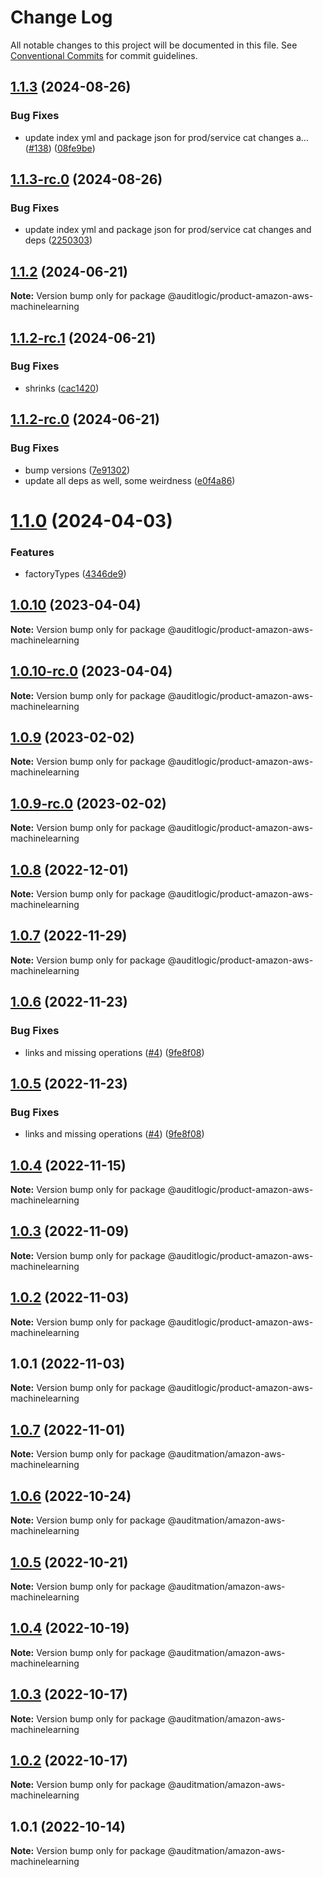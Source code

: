 # Change Log

All notable changes to this project will be documented in this file.
See [Conventional Commits](https://conventionalcommits.org) for commit guidelines.

## [1.1.3](https://github.com/auditlogic/product/compare/@auditlogic/product-amazon-aws-machinelearning@1.1.2...@auditlogic/product-amazon-aws-machinelearning@1.1.3) (2024-08-26)


### Bug Fixes

* update index yml and package json for prod/service cat changes a… ([#138](https://github.com/auditlogic/product/issues/138)) ([08fe9be](https://github.com/auditlogic/product/commit/08fe9beb1c8457462a19bc69caa02e6212d97e1a))





## [1.1.3-rc.0](https://github.com/auditlogic/product/compare/@auditlogic/product-amazon-aws-machinelearning@1.1.2...@auditlogic/product-amazon-aws-machinelearning@1.1.3-rc.0) (2024-08-26)


### Bug Fixes

* update index yml and package json for prod/service cat changes and deps ([2250303](https://github.com/auditlogic/product/commit/225030363a363608240135b7ebed386b28f01e4b))





## [1.1.2](https://github.com/auditlogic/product/compare/@auditlogic/product-amazon-aws-machinelearning@1.1.2-rc.1...@auditlogic/product-amazon-aws-machinelearning@1.1.2) (2024-06-21)

**Note:** Version bump only for package @auditlogic/product-amazon-aws-machinelearning





## [1.1.2-rc.1](https://github.com/auditlogic/product/compare/@auditlogic/product-amazon-aws-machinelearning@1.1.2-rc.0...@auditlogic/product-amazon-aws-machinelearning@1.1.2-rc.1) (2024-06-21)


### Bug Fixes

* shrinks ([cac1420](https://github.com/auditlogic/product/commit/cac14200fefcd8183ab69fe89a47bd3f70f563e9))





## [1.1.2-rc.0](https://github.com/auditlogic/product/compare/@auditlogic/product-amazon-aws-machinelearning@1.1.0...@auditlogic/product-amazon-aws-machinelearning@1.1.2-rc.0) (2024-06-21)


### Bug Fixes

* bump versions ([7e91302](https://github.com/auditlogic/product/commit/7e913023b8b312150ed7762c32fbbe616be71de5))
* update all deps as well, some weirdness ([e0f4a86](https://github.com/auditlogic/product/commit/e0f4a864714e2d3de6bbf3da014d5312fe53be2f))





# [1.1.0](https://github.com/auditlogic/product/compare/@auditlogic/product-amazon-aws-machinelearning@1.0.10...@auditlogic/product-amazon-aws-machinelearning@1.1.0) (2024-04-03)


### Features

* factoryTypes ([4346de9](https://github.com/auditlogic/product/commit/4346de92693aee892fccf725338ffc7b80ab182b))





## [1.0.10](https://github.com/auditlogic/product/compare/@auditlogic/product-amazon-aws-machinelearning@1.0.9...@auditlogic/product-amazon-aws-machinelearning@1.0.10) (2023-04-04)

**Note:** Version bump only for package @auditlogic/product-amazon-aws-machinelearning





## [1.0.10-rc.0](https://github.com/auditlogic/product/compare/@auditlogic/product-amazon-aws-machinelearning@1.0.9...@auditlogic/product-amazon-aws-machinelearning@1.0.10-rc.0) (2023-04-04)

**Note:** Version bump only for package @auditlogic/product-amazon-aws-machinelearning





## [1.0.9](https://github.com/auditlogic/product/compare/@auditlogic/product-amazon-aws-machinelearning@1.0.8...@auditlogic/product-amazon-aws-machinelearning@1.0.9) (2023-02-02)

**Note:** Version bump only for package @auditlogic/product-amazon-aws-machinelearning





## [1.0.9-rc.0](https://github.com/auditlogic/product/compare/@auditlogic/product-amazon-aws-machinelearning@1.0.8...@auditlogic/product-amazon-aws-machinelearning@1.0.9-rc.0) (2023-02-02)

**Note:** Version bump only for package @auditlogic/product-amazon-aws-machinelearning





## [1.0.8](https://github.com/auditlogic/product/compare/@auditlogic/product-amazon-aws-machinelearning@1.0.7...@auditlogic/product-amazon-aws-machinelearning@1.0.8) (2022-12-01)

**Note:** Version bump only for package @auditlogic/product-amazon-aws-machinelearning





## [1.0.7](https://github.com/auditlogic/product/compare/@auditlogic/product-amazon-aws-machinelearning@1.0.6...@auditlogic/product-amazon-aws-machinelearning@1.0.7) (2022-11-29)

**Note:** Version bump only for package @auditlogic/product-amazon-aws-machinelearning





## [1.0.6](https://github.com/auditlogic/product/compare/@auditlogic/product-amazon-aws-machinelearning@1.0.4...@auditlogic/product-amazon-aws-machinelearning@1.0.6) (2022-11-23)


### Bug Fixes

* links and missing operations ([#4](https://github.com/auditlogic/product/issues/4)) ([9fe8f08](https://github.com/auditlogic/product/commit/9fe8f08fe7c57fdb79f991ac35bd6ac2e7dcad38))





## [1.0.5](https://github.com/auditlogic/product/compare/@auditlogic/product-amazon-aws-machinelearning@1.0.4...@auditlogic/product-amazon-aws-machinelearning@1.0.5) (2022-11-23)


### Bug Fixes

* links and missing operations ([#4](https://github.com/auditlogic/product/issues/4)) ([9fe8f08](https://github.com/auditlogic/product/commit/9fe8f08fe7c57fdb79f991ac35bd6ac2e7dcad38))





## [1.0.4](https://github.com/auditlogic/product/compare/@auditlogic/product-amazon-aws-machinelearning@1.0.3...@auditlogic/product-amazon-aws-machinelearning@1.0.4) (2022-11-15)

**Note:** Version bump only for package @auditlogic/product-amazon-aws-machinelearning





## [1.0.3](https://github.com/auditlogic/product/compare/@auditlogic/product-amazon-aws-machinelearning@1.0.2...@auditlogic/product-amazon-aws-machinelearning@1.0.3) (2022-11-09)

**Note:** Version bump only for package @auditlogic/product-amazon-aws-machinelearning





## [1.0.2](https://github.com/auditlogic/product/compare/@auditlogic/product-amazon-aws-machinelearning@1.0.1...@auditlogic/product-amazon-aws-machinelearning@1.0.2) (2022-11-03)

**Note:** Version bump only for package @auditlogic/product-amazon-aws-machinelearning





## 1.0.1 (2022-11-03)

**Note:** Version bump only for package @auditlogic/product-amazon-aws-machinelearning





## [1.0.7](https://github.com/auditmation/store-content/compare/@auditmation/amazon-aws-machinelearning@1.0.6...@auditmation/amazon-aws-machinelearning@1.0.7) (2022-11-01)

**Note:** Version bump only for package @auditmation/amazon-aws-machinelearning





## [1.0.6](https://github.com/auditmation/store-content/compare/@auditmation/amazon-aws-machinelearning@1.0.5...@auditmation/amazon-aws-machinelearning@1.0.6) (2022-10-24)

**Note:** Version bump only for package @auditmation/amazon-aws-machinelearning





## [1.0.5](https://github.com/auditmation/store-content/compare/@auditmation/amazon-aws-machinelearning@1.0.4...@auditmation/amazon-aws-machinelearning@1.0.5) (2022-10-21)

**Note:** Version bump only for package @auditmation/amazon-aws-machinelearning





## [1.0.4](https://github.com/auditmation/store-content/compare/@auditmation/amazon-aws-machinelearning@1.0.3...@auditmation/amazon-aws-machinelearning@1.0.4) (2022-10-19)

**Note:** Version bump only for package @auditmation/amazon-aws-machinelearning





## [1.0.3](https://github.com/auditmation/store-content/compare/@auditmation/amazon-aws-machinelearning@1.0.2...@auditmation/amazon-aws-machinelearning@1.0.3) (2022-10-17)

**Note:** Version bump only for package @auditmation/amazon-aws-machinelearning





## [1.0.2](https://github.com/auditmation/store-content/compare/@auditmation/amazon-aws-machinelearning@1.0.1...@auditmation/amazon-aws-machinelearning@1.0.2) (2022-10-17)

**Note:** Version bump only for package @auditmation/amazon-aws-machinelearning





## 1.0.1 (2022-10-14)

**Note:** Version bump only for package @auditmation/amazon-aws-machinelearning
